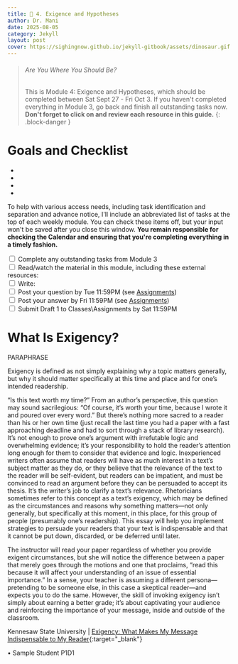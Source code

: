 ```yaml
---
title: 🦜 4. Exigence and Hypotheses
author: Dr. Mani
date: 2025-08-05
category: Jekyll
layout: post
cover: https://sighingnow.github.io/jekyll-gitbook/assets/dinosaur.gif
---
```


> ###### Are You Where You Should Be?
> This is Module 4: Exigence and Hypotheses, which should be completed between Sat Sept 27 - Fri Oct 3. If you haven't completed everything in Module 3, go back and finish all outstanding tasks now. **Don't forget to click on and review each resource in this guide.**
{: .block-danger }

# Goals and Checklist

- 
- 
- 
- 

To help with various access needs, including task identification and separation and advance notice, I'll include an abbreviated list of tasks at the top of each weekly module. You can check these items off, but your input won't be saved after you close this window. **You remain responsible for checking the Calendar and ensuring that you're completing everything in a timely fashion.**

<div>
    <input type="checkbox" name="uchk">
    <label for="chk">Complete any outstanding tasks from Module 3</label>
</div>
<div>
  <input type="checkbox" name="uchk">
  <label for="uchk">Read/watch the material in this module, including these external resources: </label>
</div>
<div>
  <input type="checkbox" name="uchk">
  <label for="uchk">Write: </label>
</div>
<div>
  <input type="checkbox" name="uchk">
  <label for="uchk">Post your question by Tue 11:59PM (see <a href="https://visforvali.github.io/eng201-oer/pages/assignments/">Assignments</a>)</label>
</div>
<div>
  <input type="checkbox" name="uchk">
  <label for="uchk">Post your answer by Fri 11:59PM (see <a href="https://visforvali.github.io/eng201-oer/pages/assignments/">Assignments</a>)</label>
</div>
<div>
  <input type="checkbox" name="uchk">
  <label for="uchk">Submit Draft 1 to Classes\Assignments by Sat 11:59PM</label>
</div>

# What Is Exigency?

PARAPHRASE

Exigency is defined as not simply explaining why a topic matters generally, but why it should matter specifically at this time and place and for one’s intended readership.

“Is this text worth my time?” From an author’s perspective, this question may sound sacrilegious: “Of course, it’s worth your time, because I wrote it and poured over every word.” But there’s nothing more sacred to a reader than his or her own time (just recall the last time you had a paper with a fast approaching deadline and had to sort through a stack of library research). It’s not enough to prove one’s argument with irrefutable logic and overwhelming evidence; it’s your responsibility to hold the reader’s attention long enough for them to consider that evidence and logic. Inexperienced writers often assume that readers will have as much interest in a text’s subject matter as they do, or they believe that the relevance of the text to the reader will be self-evident, but readers can be impatient, and must be convinced to read an argument before they can be persuaded to accept its thesis. It’s the writer’s job to clarify a text’s relevance. Rhetoricians sometimes refer to this concept as a text’s exigency, which may be defined as the circumstances and reasons why something matters—not only generally, but specifically at this moment, in this place, for this group of people (presumably one’s readership). This essay will help you implement strategies to persuade your readers that your text is indispensable and that it cannot be put down, discarded, or be deferred until later.

The instructor will read your paper regardless of whether you provide exigent circumstances, but she will notice the difference between a paper that merely goes through the motions and one that proclaims, “read this because it will affect your understanding of an issue of essential importance.” In a sense, your teacher is assuming a different persona—pretending to be someone else, in this case a skeptical reader—and expects you to do the same. However, the skill of invoking exigency isn’t simply about earning a better grade; it’s about captivating your audience and reinforcing the importance of your message, inside and outside of the classroom.







Kennesaw State University | [Exigency: What Makes My Message Indispensable to My Reader](https://campus.kennesaw.edu/current-students/academics/writing-center/open-educational-resources/pdf-chapters/exigency-what-makes-message-indispensable-to-reader.php){:target="_blank"}



•	Sample Student P1D1

